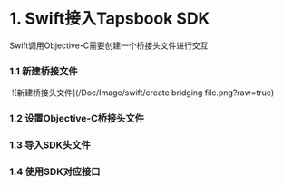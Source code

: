 # 1. Swift接入Tapsbook SDK

Swift调用Objective-C需要创建一个桥接头文件进行交互

### 1.1 新建桥接文件
  ![新建桥接头文件](/Doc/Image/swift/create bridging file.png?raw=true) 
  
### 1.2 设置Objective-C桥接头文件

### 1.3 导入SDK头文件

### 1.4 使用SDK对应接口
